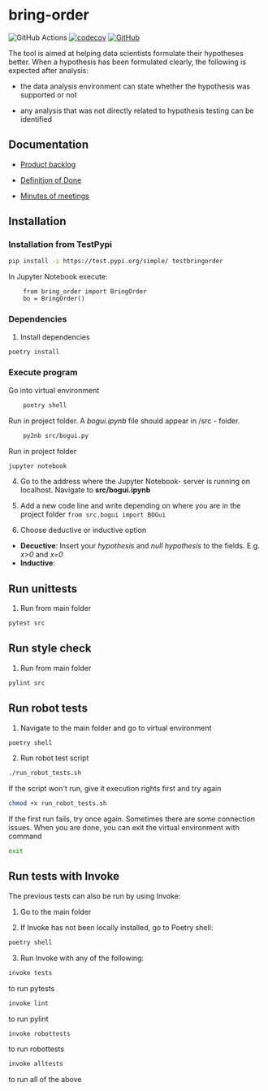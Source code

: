 # bring-order
![GitHub Actions](https://github.com/Order-Team/bring-order/workflows/CI/badge.svg)
[![codecov](https://codecov.io/gh/Order-team/bring-order/branch/main/graph/badge.svg?token=e8bdd46f-46b0-410c-820b-84ffca9ca53c)](https://codecov.io/gh/Order-team/bring-order)
[![GitHub](https://img.shields.io/github/license/Order-Team/bring-order)](LICENSE.md)

The tool is aimed at helping data scientists formulate their hypotheses better. When a hypothesis has been formulated clearly, the following is expected after analysis:

- the data analysis environment can state whether the hypothesis was supported or not

- any analysis that was not directly related to hypothesis testing can be identified


## Documentation
* [Product backlog](https://docs.google.com/spreadsheets/d/1xqybqVAUIn4vhW-fBfhInQun7nY-uYH79M6l8oCiAzg/edit#gid=0)

* [Definition of Done](https://github.com/Order-Team/bring-order/blob/main/documentation/DoD.md)

* [Minutes of meetings](https://drive.google.com/drive/folders/1kwXCKbx7egHf8qYDIb4fRffNnad6Qd1t)

## Installation

### Installation from TestPypi

```bash
pip install -i https://test.pypi.org/simple/ testbringorder
```

In Jupyter Notebook execute:

``` 
    from bring_order import BringOrder
    bo = BringOrder()
```


### Dependencies 

1. Install dependencies

```bash
poetry install
```

### Execute program

Go into virtual environment

```bash
    poetry shell
```

Run in project folder. A *bogui.ipynb* file should appear in /src - folder.

```bash
    py2nb src/bogui.py
```

Run in project folder

```bash
jupyter notebook
```

4. Go to the address where the Jupyter Notebook- server is running on localhost. Navigate to **src/bogui.ipynb**


5. Add a new code line and write depending on where you are in the project folder ``` from src.bogui import BOGui ```

6. Choose deductive or inductive option

- **Decuctive**:  Insert your *hypothesis* and *null hypothesis* to the fields. E.g. *x>0* and *x=0*
- **Inductive**: 



## Run unittests

1. Run from main folder

```bash
pytest src
```

## Run style check

1. Run from main folder

```bash
pylint src
```

## Run robot tests

1. Navigate to the main folder and go to virtual environment

```bash
poetry shell
```

2. Run robot test script

```bash
./run_robot_tests.sh
```

If the script won't run, give it execution rights first and try again
```bash
chmod +x run_robot_tests.sh
```

If the first run fails, try once again. Sometimes there are some connection issues.
When you are done, you can exit the virtual environment with command

```bash
exit
```

## Run tests with Invoke

The previous tests can also be run by using Invoke:

1. Go to the main folder

2. If Invoke has not been locally installed, go to Poetry shell:
```bash
poetry shell
```

3. Run Invoke with any of the following:
```bash
invoke tests
```
to run pytests
```bash
invoke lint
```
to run pylint
```bash
invoke robottests
```
to run robottests
```bash
invoke alltests
```
to run all of the above
